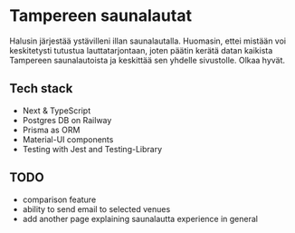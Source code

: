 # Tampereen saunalautat
Halusin järjestää ystävilleni illan saunalautalla. Huomasin, ettei mistään voi keskitetysti tutustua lauttatarjontaan, joten päätin kerätä datan kaikista Tampereen saunalautoista ja keskittää sen yhdelle sivustolle. Olkaa hyvät.

## Tech stack
- Next & TypeScript
- Postgres DB on Railway
- Prisma as ORM
- Material-UI components
- Testing with Jest and Testing-Library

## TODO
- comparison feature
- ability to send email to selected venues
- add another page explaining saunalautta experience in general